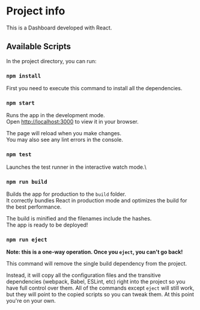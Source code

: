 # Project info

This is a Dashboard developed with React.

## Available Scripts

In the project directory, you can run:

### `npm install`

First you need to execute this command to install all the dependencies.

### `npm start`

Runs the app in the development mode.\
Open [http://localhost:3000](http://localhost:3000) to view it in your browser.

The page will reload when you make changes.\
You may also see any lint errors in the console.

### `npm test`

Launches the test runner in the interactive watch mode.\


### `npm run build`

Builds the app for production to the `build` folder.\
It correctly bundles React in production mode and optimizes the build for the best performance.

The build is minified and the filenames include the hashes.\
The app is ready to be deployed!



### `npm run eject`

**Note: this is a one-way operation. Once you `eject`, you can't go back!**

This command will remove the single build dependency from the project.

Instead, it will copy all the configuration files and the transitive dependencies (webpack, Babel, ESLint, etc) right into the project so you have full control over them. All of the commands except `eject` will still work, but they will point to the copied scripts so you can tweak them. At this point you're on your own.














